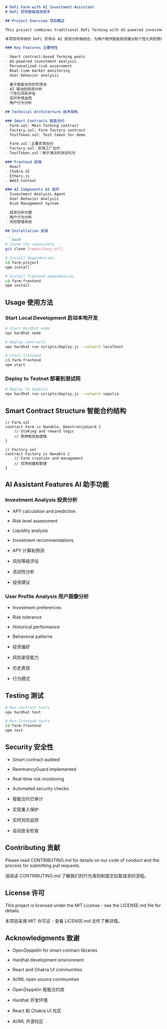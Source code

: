 



```markdown
# DeFi Farm with AI Investment Assistant
# DeFi 农场智能投资助手

## Project Overview 项目概述

This project combines traditional DeFi farming with AI-powered investment analysis, providing users with intelligent investment suggestions and personalized risk management.

本项目将传统的 DeFi 农场与 AI 投资分析相结合，为用户提供智能投资建议和个性化风险管理。

### Key Features 主要特性

- Smart contract-based farming pools
- AI-powered investment analysis
- Personalized risk assessment
- Real-time market monitoring
- User behavior analysis

- 基于智能合约的农场池
- AI 驱动的投资分析
- 个性化风险评估
- 实时市场监控
- 用户行为分析

## Technical Architecture 技术架构

### Smart Contracts 智能合约
- Farm.sol: Main farming contract
- Factory.sol: Farm factory contract
- TestToken.sol: Test token for demo

- Farm.sol：主要农场合约
- Factory.sol：农场工厂合约
- TestToken.sol：用于演示的测试代币

### Frontend 前端
- React
- Chakra UI
- Ethers.js
- Web3 Context

### AI Components AI 组件
- Investment Analysis Agent
- User Behavior Analysis
- Risk Management System

- 投资分析代理
- 用户行为分析
- 风险管理系统

## Installation 安装

```bash
# Clone the repository
git clone [repository-url]

# Install dependencies
cd farm-project
npm install

# Install frontend dependencies
cd farm-frontend
npm install
```

## Usage 使用方法

### Start Local Development 启动本地开发

```bash
# Start Hardhat node
npx hardhat node

# Deploy contracts
npx hardhat run scripts/deploy.js --network localhost

# Start frontend
cd farm-frontend
npm start
```

### Deploy to Testnet 部署到测试网

```bash
# Deploy to Sepolia
npx hardhat run scripts/deploy.js --network sepolia
```

## Smart Contract Structure 智能合约结构

```solidity
// Farm.sol
contract Farm is Ownable, ReentrancyGuard {
    // Staking and reward logic
    // 质押和奖励逻辑
}

// Factory.sol
contract Factory is Ownable {
    // Farm creation and management
    // 农场创建和管理
}
```

## AI Assistant Features AI 助手功能

### Investment Analysis 投资分析
- APY calculation and prediction
- Risk level assessment
- Liquidity analysis
- Investment recommendations

- APY 计算和预测
- 风险等级评估
- 流动性分析
- 投资建议

### User Profile Analysis 用户画像分析
- Investment preferences
- Risk tolerance
- Historical performance
- Behavioral patterns

- 投资偏好
- 风险承受能力
- 历史表现
- 行为模式

## Testing 测试

```bash
# Run contract tests
npx hardhat test

# Run frontend tests
cd farm-frontend
npm test
```

## Security 安全性

- Smart contract audited
- ReentrancyGuard implemented
- Real-time risk monitoring
- Automated security checks

- 智能合约已审计
- 实现重入保护
- 实时风险监控
- 自动安全检查

## Contributing 贡献

Please read CONTRIBUTING.md for details on our code of conduct and the process for submitting pull requests.

请阅读 CONTRIBUTING.md 了解我们的行为准则和提交拉取请求的流程。

## License 许可

This project is licensed under the MIT License - see the LICENSE.md file for details.

本项目采用 MIT 许可证 - 查看 LICENSE.md 文件了解详情。

## Acknowledgments 致谢

- OpenZeppelin for smart contract libraries
- Hardhat development environment
- React and Chakra UI communities
- AI/ML open source communities

- OpenZeppelin 智能合约库
- Hardhat 开发环境
- React 和 Chakra UI 社区
- AI/ML 开源社区
```


